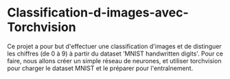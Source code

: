 # Classification-d-images-avec-Torchvision
Ce projet a pour but d'effectuer une classification d'images et de distinguer les chiffres (de 0 à 9) à partir du dataset 'MNIST handwritten digits'. 
Pour ce faire, nous allons créer un simple réseau de neurones, et utiliser torchvision pour charger le dataset MNIST et le préparer pour l'entraînement.
